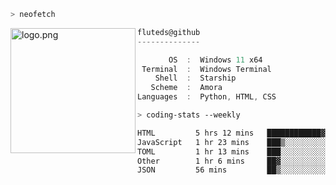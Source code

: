 ```zsh
> neofetch
```

<!--img align="left" src="https://github.com/fluteds.png" alt="logo.png" width="200"/>-->
<img align="left" src="https://external-content.duckduckgo.com/iu/?u=https%3A%2F%2F78.media.tumblr.com%2F975fca5f82161b190efdcaa05ffbd4ec%2Ftumblr_p6q6m9TJF01x3p3jmo1_500.png&f=1&nofb=1" alt="logo.png" width="200"/>

```csharp
fluteds@github
--------------

       OS  :  Windows 11 x64
 Terminal  :  Windows Terminal
    Shell  :  Starship
   Scheme  :  Amora
Languages  :  Python, HTML, CSS
```

```zsh
> coding-stats --weekly
```

<!--START_SECTION:waka-->

```txt
HTML         5 hrs 12 mins   ████████████▓░░░░░░░░░░░░   50.19 %
JavaScript   1 hr 23 mins    ███▒░░░░░░░░░░░░░░░░░░░░░   13.33 %
TOML         1 hr 13 mins    ███░░░░░░░░░░░░░░░░░░░░░░   11.75 %
Other        1 hr 6 mins     ██▓░░░░░░░░░░░░░░░░░░░░░░   10.59 %
JSON         56 mins         ██▒░░░░░░░░░░░░░░░░░░░░░░   09.14 %
```

<!--END_SECTION:waka-->
